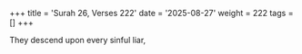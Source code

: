 +++
title = 'Surah 26, Verses 222'
date = '2025-08-27'
weight = 222
tags = []
+++

They descend upon every sinful liar,